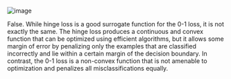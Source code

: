 ![image](https://user-images.githubusercontent.com/89120960/232328992-47bff151-c286-40c5-a33f-9daffd0fd84f.png)


<p>
  False. While hinge loss is a good surrogate function for the 0-1 loss, it is not exactly the same. The hinge loss produces a continuous and convex function that can be optimized using efficient algorithms, but it allows some margin of error by penalizing only the examples that are classified incorrectly and lie within a certain margin of the decision boundary. In contrast, the 0-1 loss is a non-convex function that is not amenable to optimization and penalizes all misclassifications equally.
</p>

